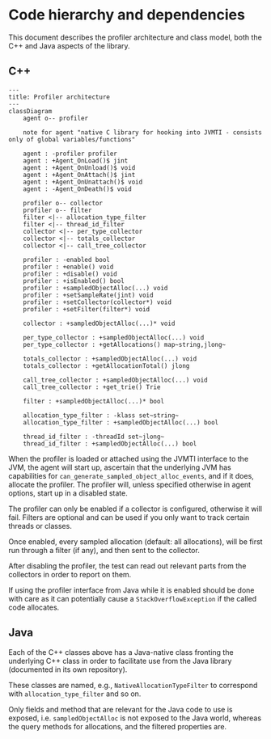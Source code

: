 # Code hierarchy and dependencies

This document describes the profiler architecture and class model, both the C++ and Java aspects of the library.

## C++

```mermaid
---
title: Profiler architecture
---
classDiagram
    agent o-- profiler

    note for agent "native C library for hooking into JVMTI - consists only of global variables/functions"

    agent : -profiler profiler
    agent : +Agent_OnLoad()$ jint
    agent : +Agent_OnUnload()$ void
    agent : +Agent_OnAttach()$ jint
    agent : +Agent_OnUnattach()$ void
    agent : -Agent_OnDeath()$ void

    profiler o-- collector
    profiler o-- filter
    filter <|-- allocation_type_filter
    filter <|-- thread_id_filter
    collector <|-- per_type_collector
    collector <|-- totals_collector
    collector <|-- call_tree_collector

    profiler : -enabled bool
    profiler : +enable() void
    profiler : +disable() void
    profiler : +isEnabled() bool
    profiler : +sampledObjectAlloc(...) void
    profiler : +setSampleRate(jint) void
    profiler : +setCollector(collector*) void
    profiler : +setFilter(filter*) void

    collector : +sampledObjectAlloc(...)* void

    per_type_collector : +sampledObjectAlloc(...) void
    per_type_collector : +getAllocations() map~string,jlong~

    totals_collector : +sampledObjectAlloc(...) void
    totals_collector : +getAllocationTotal() jlong
    
    call_tree_collector : +sampledObjectAlloc(...) void
    call_tree_collector : +get_trie() Trie

    filter : +sampledObjectAlloc(...)* bool

    allocation_type_filter : -klass set~string~
    allocation_type_filter : +sampledObjectAlloc(...) bool

    thread_id_filter : -threadId set~jlong~
    thread_id_filter : +sampledObjectAlloc(...) bool
```

When the profiler is loaded or attached using the JVMTI interface to the JVM, the agent will start up, ascertain that the
underlying JVM has capabilities for `can_generate_sampled_object_alloc_events`, and if it does, allocate the profiler.
The profiler will, unless specified otherwise in agent options, start up in a disabled state.

The profiler can only be enabled if a collector is configured, otherwise it will fail. Filters are optional and can be used
if you only want to track certain threads or classes.

Once enabled, every sampled allocation (default: all allocations), will be first run through a filter (if any), and then sent
to the collector.

After disabling the profiler, the test can read out relevant parts from the collectors in order to report on them.

If using the profiler interface from Java while it is enabled should be done with care as it can potentially cause a
`StackOverflowException` if the called code allocates.

## Java

Each of the C++ classes above has a Java-native class fronting the underlying C++ class in order to facilitate
use from the Java library (documented in its own repository).

These classes are named, e.g., `NativeAllocationTypeFilter` to correspond with `allocation_type_filter` and so on.

Only fields and method that are relevant for the Java code to use is exposed, i.e. `sampledObjectAlloc` is not exposed
to the Java world, whereas the query methods for allocations, and the filtered properties are.
